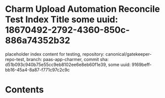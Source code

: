 # Charm Upload Automation Reconcile Test Index Title some uuid: 18670492-2792-4360-850c-886a74352b32
 placeholder index content for testing,  repository: canonical/gatekeeper-repo-test,  branch: paas-app-charmer,  commit sha: d51b093c940b75e55cc9eb8102ee6e8eb60f1e39,  some uuid: 9169beff-bb16-45a4-8a87-f771c97c2c9c

# Contents


